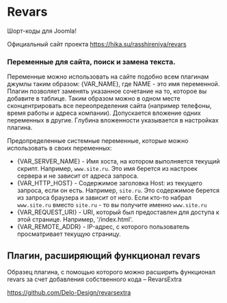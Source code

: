 # Revars
Шорт-коды для Joomla!

Официальный сайт проекта https://hika.su/rasshireniya/revars 

### Переменные для сайта, поиск и замена текста.
Переменные можно использовать на сайте подобно всем плагинам джумлы таким образом: {VAR_NAME}, где NAME - это имя переменной. 
Плагин позволяет заменять указанное сочетание на то, которое вы добавите в таблице.
Таким образом можно в одном месте сконцентрировать все переопределения сайта (например телефоны, время работы и адреса компании).
Допускается вложение одних переменных в другие.
Глубина вложенности указывается в настройках плагина.

Предопределенные системные переменные, которые можно использовать в своих переменных:
* {VAR_SERVER_NAME} - Имя хоста, на котором выполняется текущий скрипт. Например, ```www.site.ru```. Это имя берется из настроек сервера и не зависит от адреса запроса.
* {VAR_HTTP_HOST} - Содержимое заголовка Host: из текущего запроса, если он есть. Например, ```site.ru```. Это содержимое берется из запроса браузера и зависит от него. Если кто-то набрал ```www.site.ru``` вместо ```site.ru``` - то вы получите именно ```www.site.ru```
* {VAR_REQUEST_URI} - URI, который был предоставлен для доступа к этой странице. Например, '/index.html'.
* {VAR_REMOTE_ADDR} - IP-адрес, с которого пользователь просматривает текущую страницу.

## Плагин, расширяющий функционал revars

Образец плагина, с помощью которого можно расширить функционал revars за счет добавления собственного кода – RevarsExtra
 
 https://github.com/Delo-Design/revarsextra

